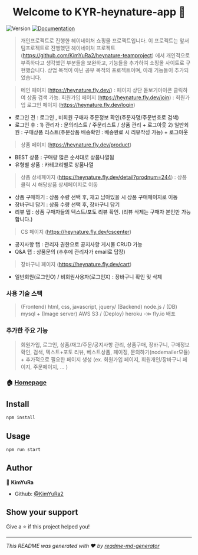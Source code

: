 <h1 align="center">Welcome to KYR-heynature-app 👋</h1>
<p>
  <img alt="Version" src="https://img.shields.io/badge/version-2.0-blue.svg?cacheSeconds=2592000" />
  <a href="https://github.com/KimYuRa2/KYR-heynature-app/" target="_blank">
    <img alt="Documentation" src="https://img.shields.io/badge/documentation-yes-brightgreen.svg" />
  </a>
</p>

> 개인프로젝트로 진행한 헤이네이처 쇼핑몰 프로젝트입니다.
이 프로젝트는 앞서 팀프로젝트로 진행했던 헤이네이처 프로젝트(https://github.com/KimYuRa2/heynature-teamproject) 에서 개인적으로 부족하다고 생각했던 부분들을 보완하고, 기능들을 추가하여 쇼핑몰 사이트로 구현했습니다. 
상업 목적이 아닌 공부 목적의 프로젝트이며, 아래 기능들이 추가되었습니다.

> 메인 페이지 (https://heynature.fly.dev/) : 페이지 상단 돋보기아이콘 클릭하여 상품 검색 가능.
> 회원가입 페이지 (https://heynature.fly.dev/join) : 회원가입
> 로그인 페이지 (https://heynature.fly.dev/login)
 - 로그인 전 : 로그인 , 비회원 구매자 주문정보 확인(주문자명/주문번호로 검색)
 - 로그인 후 : 1) 관리자 : 문의리스트 / 주문리스트 / 상품 관리 + 로그아웃  2) 일반회원 :  구매상품 리스트(주문상품 배송확인 : 배송완료 시 리뷰작성 가능) + 로그아웃
> 상품 페이지 (https://heynature.fly.dev/product)
 - BEST 상품 : 구매량 많은 순서대로 상품나열됨
 - 유형별 상품 : 카테고리별로 상품나열
 > 상품 상세페이지 (https://heynature.fly.dev/detail?prodnum=244) : 상품 클릭 시 해당상품 상세페이지로 이동
 - 상품 구매하기 : 상품 수량 선택 후, 재고 남아있을 시 상품 구매페이지로 이동
 - 장바구니 담기 : 상품 수량 선택 후, 장바구니 담기
 - 리뷰 탭 : 상품 구매자들의 텍스트/포토 리뷰 확인. (리뷰 삭제는 구매자 본인만 가능합니다.)
 > CS 페이지 (https://heynature.fly.dev/cscenter)
 - 공지사항 탭 : 관리자 권한으로 공지사항 게시물 CRUD 가능
 - Q&A 탭 : 상품문의 (추후에 관리자가 email로 답장)
 > 장바구니 페이지 (https://heynature.fly.dev/cart)
 - 일반회원(로그인O) / 비회원사용자(로그인X) : 장바구니 확인 및 삭제


### 사용 기술 스택
> (Frontend) html, css, javascript, jquery/ (Backend) node.js / (DB) mysql + (Image server) AWS S3 / (Deploy) heroku -≫ fly.io 배포

### 추가한 주요 기능
> 회원가입, 로그인, 상품/재고/주문/공지사항 관리, 상품구매, 장바구니, 구매정보 확인, 검색, 텍스트+포토 리뷰, 베스트상품, 페이징, 문의하기(nodemailer모듈) + 추가적으로 필요한 페이지 생성 (ex. 회원가입 페이지, 회원개인/장바구니 페이지, 주문페이지, ... )

### 🏠 [Homepage](https://heynature.fly.dev)

## Install

```sh
npm install
```

## Usage

```sh
npm run start
```

## Author

👤 **KimYuRa**

* Github: [@KimYuRa2](https://github.com/KimYuRa2)

## Show your support

Give a ⭐️ if this project helped you!

***
_This README was generated with ❤️ by [readme-md-generator](https://github.com/kefranabg/readme-md-generator)_
